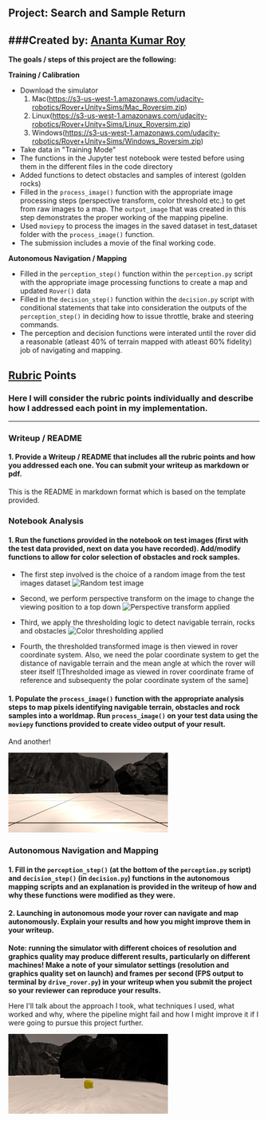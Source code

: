 ## Project: Search and Sample Return

###Created by: [Ananta Kumar Roy](https://github.com/anantakrroy/)
---


**The goals / steps of this project are the following:**  

**Training / Calibration**  

* Download the simulator 
  1. Mac(https://s3-us-west-1.amazonaws.com/udacity-robotics/Rover+Unity+Sims/Mac_Roversim.zip)
  2. Linux(https://s3-us-west-1.amazonaws.com/udacity-robotics/Rover+Unity+Sims/Linux_Roversim.zip)
  3. Windows(https://s3-us-west-1.amazonaws.com/udacity-robotics/Rover+Unity+Sims/Windows_Roversim.zip)
* Take data in "Training Mode"
* The functions in the Jupyter test notebook were tested before using them in the different files in the code directory
* Added functions to detect obstacles and samples of interest (golden rocks)
* Filled in the `process_image()` function with the appropriate image processing steps (perspective transform, color threshold etc.) to get from raw images to a map.  The `output_image` that was created in this step demonstrates the proper working of the mapping pipeline.
* Used `moviepy` to process the images in the saved dataset in test_dataset folder with the `process_image()` function.  
* The submission includes a movie of the final working code.

**Autonomous Navigation / Mapping**

* Filled in the `perception_step()` function within the `perception.py` script with the appropriate image processing functions to create a map and updated `Rover()` data 
* Filled in the `decision_step()` function within the `decision.py` script with conditional statements that take into consideration the outputs of the `perception_step()` in deciding how to issue throttle, brake and steering commands. 
* The perception and decision functions were interated until the  rover did a reasonable (atleast 40% of terrain mapped with atleast 60% fidelity) job of navigating and mapping.  

[//]: # (Image References)

[image1]: ./misc/rover_image.jpg
[image2]: ./calibration_images/example_grid1.jpg
[image3]: ./calibration_images/example_rock1.jpg 

## [Rubric](https://review.udacity.com/#!/rubrics/916/view) Points
### Here I will consider the rubric points individually and describe how I addressed each point in my implementation.  

---
### Writeup / README

#### 1. Provide a Writeup / README that includes all the rubric points and how you addressed each one.  You can submit your writeup as markdown or pdf.  

This is the README in markdown format which is based on the template provided.

### Notebook Analysis
#### 1. Run the functions provided in the notebook on test images (first with the test data provided, next on data you have recorded). Add/modify functions to allow for color selection of obstacles and rock samples.

* The first step involved is the choice of a random image from the test images dataset
      ![Random test image](https://drive.google.com/open?id=1qdMtdqcu-tFdT2yLsTlQ4v1IHU7qsdos)
     
* Second, we perform perspective transform on the image to change the viewing position to a top down
      ![Perspective transform applied](https://drive.google.com/open?id=14jCI27wg_2kixK0xvlEaO5m0QJ8Etnms)
      
* Third, we apply the thresholding logic to detect navigable terrain, rocks and obstacles
      ![Color thresholding applied](https://drive.google.com/open?id=1JbSfHb4tsCAZ_fNQu17Adi5Xdu5_ATGw)
      
* Fourth, the thresholded transformed image is then viewed in rover coordinate system. Also, we need the polar coordinate system to 
    get the distance of navigable terrain and the mean angle at which the rover will steer itself
      ![Thresholded image as viewed in rover coordinate frame of reference and subsequenty the polar coordinate system of the same]



#### 1. Populate the `process_image()` function with the appropriate analysis steps to map pixels identifying navigable terrain, obstacles and rock samples into a worldmap.  Run `process_image()` on your test data using the `moviepy` functions provided to create video output of your result. 
And another! 

![alt text][image2]
### Autonomous Navigation and Mapping

#### 1. Fill in the `perception_step()` (at the bottom of the `perception.py` script) and `decision_step()` (in `decision.py`) functions in the autonomous mapping scripts and an explanation is provided in the writeup of how and why these functions were modified as they were.


#### 2. Launching in autonomous mode your rover can navigate and map autonomously.  Explain your results and how you might improve them in your writeup.  

**Note: running the simulator with different choices of resolution and graphics quality may produce different results, particularly on different machines!  Make a note of your simulator settings (resolution and graphics quality set on launch) and frames per second (FPS output to terminal by `drive_rover.py`) in your writeup when you submit the project so your reviewer can reproduce your results.**

Here I'll talk about the approach I took, what techniques I used, what worked and why, where the pipeline might fail and how I might improve it if I were going to pursue this project further.  



![alt text][image3]


